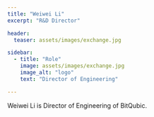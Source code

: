 ```yaml
---
title: "Weiwei Li"
excerpt: "R&D Director"

header:
  teaser: assets/images/exchange.jpg

sidebar:
  - title: "Role"
    image: assets/images/exchange.jpg
    image_alt: "logo"
    text: "Director of Engineering"

---
```


Weiwei Li is Director of Engineering of BitQubic.